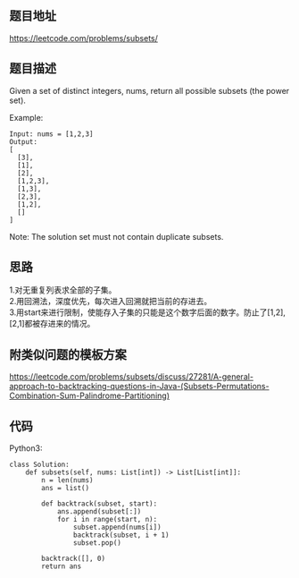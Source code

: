 ## 题目地址
https://leetcode.com/problems/subsets/

## 题目描述
Given a set of distinct integers, nums, return all possible subsets (the power set).

Example:
```
Input: nums = [1,2,3]
Output:
[
  [3],
  [1],
  [2],
  [1,2,3],
  [1,3],
  [2,3],
  [1,2],
  []
]
```
Note:
The solution set must not contain duplicate subsets.

## 思路
1.对无重复列表求全部的子集。  
2.用回溯法，深度优先，每次进入回溯就把当前的存进去。  
3.用start来进行限制，使能存入子集的只能是这个数字后面的数字。防止了\[1,2],\[2,1]都被存进来的情况。

## 附类似问题的模板方案
https://leetcode.com/problems/subsets/discuss/27281/A-general-approach-to-backtracking-questions-in-Java-(Subsets-Permutations-Combination-Sum-Palindrome-Partitioning)

## 代码
Python3:
```
class Solution:
    def subsets(self, nums: List[int]) -> List[List[int]]:
        n = len(nums)
        ans = list()

        def backtrack(subset, start):
            ans.append(subset[:])
            for i in range(start, n):
                subset.append(nums[i])
                backtrack(subset, i + 1)
                subset.pop()

        backtrack([], 0)
        return ans
```
